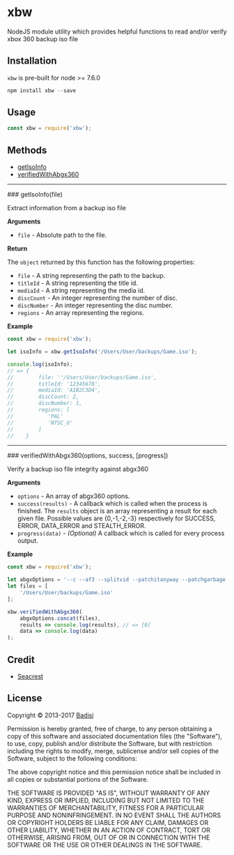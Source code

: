 # xbw

NodeJS module utility which provides helpful functions to read and/or verify xbox 360 backup iso file


## Installation

`xbw` is pre-built for node >= 7.6.0

```js
npm install xbw --save
```

## Usage

```js
const xbw = require('xbw');
```


## Methods

* [getIsoInfo](#getIsoInfo)
* [verifiedWithAbgx360](#verifiedWithAbgx360)

---------------------------------------

<a name="getIsoInfo" />
### getIsoInfo(file)

Extract information from a backup iso file

__Arguments__

* `file` - Absolute path to the file.

__Return__

The `object` returned by this function has the following properties:

* `file` - A string representing the path to the backup.
* `titleId` - A string representing the title id.
* `mediaId` - A string representing the media id.
* `discCount` - An integer representing the number of disc.
* `discNumber` - An integer representing the disc number.
* `regions` - An array representing the regions.

__Example__

```js
const xbw = require('xbw');

let isoInfo = xbw.getIsoInfo('/Users/User/backups/Game.iso');

console.log(isoInfo);
// => {
//        file: ''/Users/User/backups/Game.iso',
//        titleId: '12345678',
//        mediaId: 'A1B2C3D4',
//        discCount: 2,
//        discNumber: 1,
//        regions: [
//           'PAL'
//           'NTSC_U'
//        ]
//    }
```

---------------------------------------

<a name="verifiedWithAbgx360" />
### verifiedWithAbgx360(options, success, [progress])

Verify a backup iso file integrity against abgx360

__Arguments__

* `options` - An array of abgx360 options.
* `success(results)` - A callback which is called when the process is finished. The `results` object is an array representing a result for each given file. Possible values are {0,-1,-2,-3} respectively for SUCCESS, ERROR, DATA_ERROR and STEALTH_ERROR.
* `progress(data)` - *(Optional)* A callback which is called for every process output.

__Example__

```js
const xbw = require('xbw');

let abgxOptions = '--c --af3 --splitvid --patchitanyway --patchgarbage --html'.split(' ');
let files = [
    '/Users/User/backups/Game.iso'
];

xbw.verifiedWithAbgx360(
    abgxOptions.concat(files),
    results => console.log(results), // => [0]
    data => console.log(data)
);
```


Credit
------

- [Seacrest](http://abgx360.xecuter.com/)


License
-------

Copyright © 2013-2017 [Badisi](https://github.com/Badisi)

Permission is hereby granted, free of charge, to any person obtaining
a copy of this software and associated documentation files (the
"Software"), to use, copy, publish and/or distribute the Software,
but with restriction including the rights to modify, merge, sublicense
and/or sell copies of the Software, subject to the following
conditions:

The above copyright notice and this permission notice shall be
included in all copies or substantial portions of the Software.

THE SOFTWARE IS PROVIDED "AS IS", WITHOUT WARRANTY OF ANY KIND,
EXPRESS OR IMPLIED, INCLUDING BUT NOT LIMITED TO THE WARRANTIES OF
MERCHANTABILITY, FITNESS FOR A PARTICULAR PURPOSE AND
NONINFRINGEMENT. IN NO EVENT SHALL THE AUTHORS OR COPYRIGHT HOLDERS BE
LIABLE FOR ANY CLAIM, DAMAGES OR OTHER LIABILITY, WHETHER IN AN ACTION
OF CONTRACT, TORT OR OTHERWISE, ARISING FROM, OUT OF OR IN CONNECTION
WITH THE SOFTWARE OR THE USE OR OTHER DEALINGS IN THE SOFTWARE.
